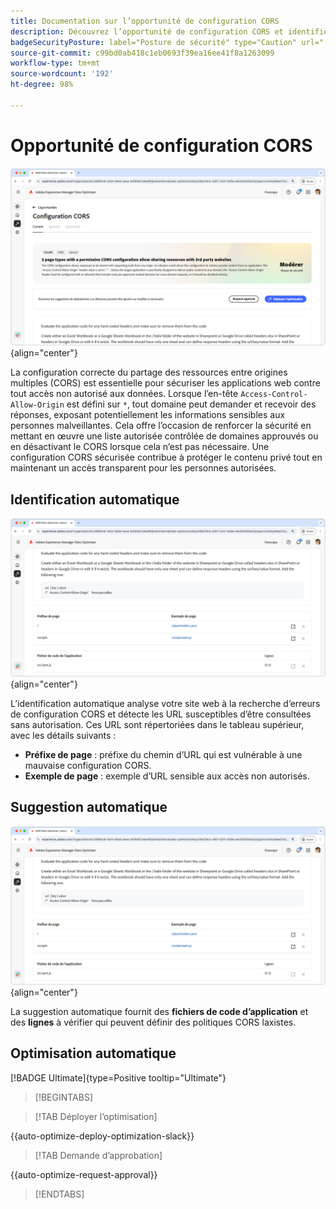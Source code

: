 ```yaml
---
title: Documentation sur l’opportunité de configuration CORS
description: Découvrez l’opportunité de configuration CORS et identifiez et corrigez les vulnérabilités de sécurité du site.
badgeSecurityPosture: label="Posture de sécurité" type="Caution" url="../../opportunity-types/security-posture.md" tooltip="Posture de sécurité"
source-git-commit: c99bd0ab418c1eb0693f39ea16ee41f8a1263099
workflow-type: tm+mt
source-wordcount: '192'
ht-degree: 98%

---
```



# Opportunité de configuration CORS

![Opportunité de configuration CORS](./assets/cors-configuration/hero.png){align="center"}

La configuration correcte du partage des ressources entre origines multiples (CORS) est essentielle pour sécuriser les applications web contre tout accès non autorisé aux données. Lorsque l’en-tête `Access-Control-Allow-Origin` est défini sur `*`, tout domaine peut demander et recevoir des réponses, exposant potentiellement les informations sensibles aux personnes malveillantes. Cela offre l’occasion de renforcer la sécurité en mettant en œuvre une liste autorisée contrôlée de domaines approuvés ou en désactivant le CORS lorsque cela n’est pas nécessaire. Une configuration CORS sécurisée contribue à protéger le contenu privé tout en maintenant un accès transparent pour les personnes autorisées.

## Identification automatique

![Identification automatique de l’opportunité de configuration CORS](./assets/cors-configuration/auto-identify.png){align="center"}

L’identification automatique analyse votre site web à la recherche d’erreurs de configuration CORS et détecte les URL susceptibles d’être consultées sans autorisation. Ces URL sont répertoriées dans le tableau supérieur, avec les détails suivants :

* **Préfixe de page** : préfixe du chemin d’URL qui est vulnérable à une mauvaise configuration CORS.
* **Exemple de page** : exemple d’URL sensible aux accès non autorisés.

## Suggestion automatique

![Suggestion automatique de l’opportunité de configuration CORS](./assets/cors-configuration/auto-suggest.png){align="center"}

La suggestion automatique fournit des **fichiers de code d’application** et des **lignes** à vérifier qui peuvent définir des politiques CORS laxistes.


## Optimisation automatique

[!BADGE Ultimate]{type=Positive tooltip="Ultimate"}

>[!BEGINTABS]

>[!TAB Déployer l’optimisation]

{{auto-optimize-deploy-optimization-slack}}

>[!TAB Demande d’approbation]

{{auto-optimize-request-approval}}

>[!ENDTABS]
